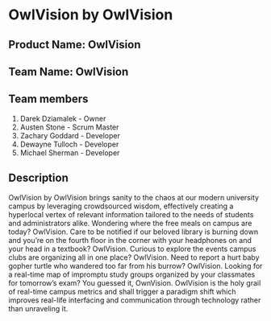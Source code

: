 # OwlVision by OwlVision
## Product Name: OwlVision
## Team Name: OwlVision
## Team members
1. Darek Dziamalek - Owner
2. Austen Stone - Scrum Master
3. Zachary Goddard - Developer
4. Dewayne Tulloch - Developer
5. Michael Sherman - Developer

## Description
OwlVision by OwlVision brings sanity to the chaos at our modern university campus by leveraging crowdsourced wisdom, effectively creating a hyperlocal vertex of relevant information tailored to the needs of students and administrators alike. Wondering where the free meals on campus are today? OwlVision. Care to be notified if our beloved library is burning down and you’re on the fourth floor in the corner with your headphones on and your head in a textbook? OwlVision. Curious to explore the events campus clubs are organizing all in one place? OwlVision. Need to report a hurt baby gopher turtle who wandered too far from his burrow? OwlVision. Looking for a real-time map of impromptu study groups organized by your classmates for tomorrow’s exam? You guessed it, OwnVision. OwlVision is the holy grail of real-time campus metrics and shall trigger a paradigm shift which improves real-life interfacing and communication through technology rather than unraveling it.
